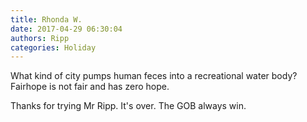 ```yaml
---
title: Rhonda W.
date: 2017-04-29 06:30:04
authors: Ripp
categories: Holiday
---
```


 What kind of city pumps human feces into a recreational water body? Fairhope is not fair and has zero hope.

Thanks for trying Mr Ripp. It's over. The GOB always win.